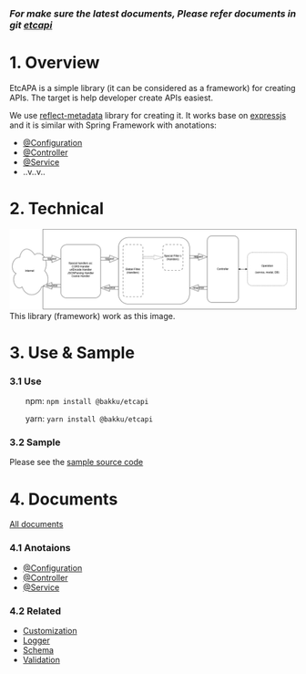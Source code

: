 ### **_For make sure the latest documents, Please refer documents in git [etcapi](https://github.com/binle/bakku-etcapi)_**

# 1. Overview

EtcAPA is a simple library (it can be considered as a framework) for creating APIs. The target is help developer create APIs easiest.

We use [reflect-metadata](https://rbuckton.github.io/reflect-metadata/) library for creating it. It works base on [expressjs](https://expressjs.com/) and it is similar with Spring Framework with anotations:

- [@Configuration](./docs/configuration.md)
- [@Controller](./docs/controller.md)
- [@Service](./docs//service.md)
- ..v..v..

# 2. Technical

![Request Response](./docs/bakku-etcapi.drawio.png)
This library (framework) work as this image.

# 3. Use & Sample

### 3.1 Use

&emsp;&emsp;npm: `npm install @bakku/etcapi`

&emsp;&emsp;yarn: `yarn install @bakku/etcapi`

### 3.2 Sample

Please see the [sample source code](./sample-etcapi/)

# 4. Documents

[All documents](https://github.com/binle/bakku-etcapi/tree/main/docs)

### 4.1 Anotaions

- [@Configuration](./docs/configuration.md)
- [@Controller](./docs/controller.md)
- [@Service](./docs//service.md)

### 4.2 Related

- [Customization](./docs/customization.md)
- [Logger](./docs/logger.md)
- [Schema](./docs/class-schema.md)
- [Validation](./docs/validate.md)
